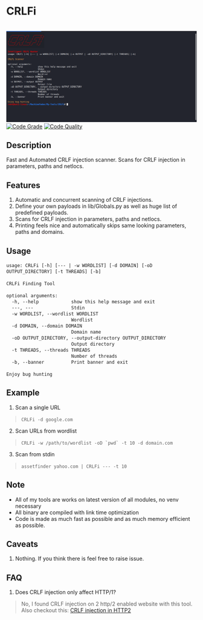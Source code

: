 # CRLFi
&nbsp;&nbsp;&nbsp;&nbsp;&nbsp;&nbsp;&nbsp;&nbsp;&nbsp;&nbsp;&nbsp;&nbsp;&nbsp;&nbsp;&nbsp;&nbsp;&nbsp;&nbsp;&nbsp;&nbsp;&nbsp;&nbsp;&nbsp;&nbsp;&nbsp;&nbsp;&nbsp;&nbsp;&nbsp;&nbsp;&nbsp;&nbsp;&nbsp;&nbsp;&nbsp;&nbsp;&nbsp;&nbsp;&nbsp;&nbsp;&nbsp;&nbsp;&nbsp;&nbsp;&nbsp;&nbsp;&nbsp;&nbsp;&nbsp;&nbsp;&nbsp;&nbsp;&nbsp;&nbsp;&nbsp;&nbsp;&nbsp;&nbsp;&nbsp;&nbsp;![CRLFI](lib/CRLFI.png)
[![Code Grade](https://www.code-inspector.com/project/15089/status/svg)](https://frontend.code-inspector.com/public/project/15089/CRLFi/dashboard)
[![Code Quality](https://www.code-inspector.com/project/15089/score/svg)](https://frontend.code-inspector.com/public/project/15089/CRLFi/dashboard)

## Description
Fast and Automated CRLF injection scanner. Scans for CRLF injection in parameters, paths and netlocs. 

## Features
1. Automatic and concurrent scanning of CRLF injections.
2. Define your own payloads in lib/Globals.py as well as huge list of predefined payloads.
3. Scans for CRLF injection in parameters, paths and netlocs.
4. Printing feels nice and automatically skips same looking parameters, paths and domains.

## Usage
```
usage: CRLFi [-h] [--- | -w WORDLIST] [-d DOMAIN] [-oD OUTPUT_DIRECTORY] [-t THREADS] [-b]

CRLFi Finding Tool

optional arguments:
  -h, --help            show this help message and exit
  ---, ---              Stdin
  -w WORDLIST, --wordlist WORDLIST
                        Wordlist
  -d DOMAIN, --domain DOMAIN
                        Domain name
  -oD OUTPUT_DIRECTORY, --output-directory OUTPUT_DIRECTORY
                        Output directory
  -t THREADS, --threads THREADS
                        Number of threads
  -b, --banner          Print banner and exit

Enjoy bug hunting
```

## Example
1. Scan a single URL  
> ```CRLFi -d google.com```  
2. Scan URLs from wordlist
> ```CRLFi -w /path/to/wordlist -oD `pwd` -t 10 -d domain.com```  
3. Scan from stdin
> ```assetfinder yahoo.com | CRLFi --- -t 10```

## Note
* All of my tools are works on latest version of all modules, no venv necessary
* All binary are compiled with link time optimization
* Code is made as much fast as possible and as much memory efficient as possible.

## Caveats
1. Nothing. If you think there is feel free to raise issue.

## FAQ
1. Does CRLF injection only affect HTTP/1?  
> No, I found CRLF injection on 2 http/2 enabled website with this tool. Also checkout this: [CRLF injection in HTTP2](https://security.stackexchange.com/questions/235046/does-http-2-prevent-security-vulnerabilites-like-crlf-injection)
